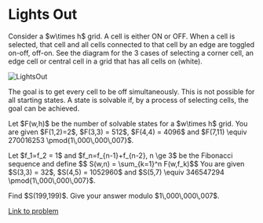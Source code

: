 # Lights Out

<p>
Consider a $w\times h$ grid. A cell is either ON or OFF. When a cell is selected, that cell and all cells connected to that cell by an edge are toggled on-off, off-on. See the diagram for the 3 cases of selecting a corner cell, an edge cell or central cell in a grid that has all cells on (white).
</p>
<div class="center">
<img src="project/images/p707_LightsOutPic.jpg" alt="LightsOut" /></div>
<p>The goal is to get every cell to be off simultaneously. This is not possible for all starting states. A state is solvable if, by a process of selecting cells, the goal can be achieved.
</p>
<p>
Let $F(w,h)$ be the number of solvable states for a $w\times h$ grid. 
You are given $F(1,2)=2$, $F(3,3) = 512$, $F(4,4) = 4096$ and $F(7,11) \equiv 270016253 \pmod{1\,000\,000\,007}$.
</p>
<p>
Let $f_1=f_2 = 1$ and $f_n=f_{n-1}+f_{n-2}, n \ge 3$ be the Fibonacci sequence and define 
$$ S(w,n) = \sum_{k=1}^n F(w,f_k)$$
You are given $S(3,3) = 32$, $S(4,5) = 1052960$ and $S(5,7) \equiv 346547294 \pmod{1\,000\,000\,007}$.
</p>
<p>
Find $S(199,199)$. Give your answer modulo $1\,000\,000\,007$.
</p>

[Link to problem](https://projecteuler.net/problem=707)
